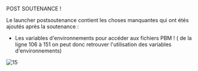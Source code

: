 POST SOUTENANCE !

Le launcher postsoutenance contient les choses manquantes qui ont étés ajoutés après la soutenance :

-  Les variables d'environnements pour accéder aux fichiers PBM !
  ( de la ligne 106 à 151 on peut donc retrouver l'utilisation des variables d'environnements)
  
  ![15](https://cloud.githubusercontent.com/assets/23298751/21266987/a37c2084-c3a8-11e6-94f0-0540416079f0.PNG)

  
  
